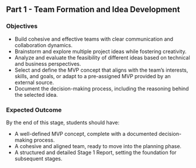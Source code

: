 ## Part 1 - Team Formation and Idea Development

### Objectives

- Build cohesive and effective teams with clear communication and collaboration dynamics.
- Brainstorm and explore multiple project ideas while fostering creativity.
- Analyze and evaluate the feasibility of different ideas based on technical and business perspectives.
- Select and define the MVP concept that aligns with the team’s interests, skills, and goals, or adapt to a pre-assigned MVP provided by an external source.
- Document the decision-making process, including the reasoning behind the selected idea.

### Expected Outcome

By the end of this stage, students should have:

- A well-defined MVP concept, complete with a documented decision-making process.
- A cohesive and aligned team, ready to move into the planning phase.
- A structured and detailed Stage 1 Report, setting the foundation for subsequent stages.
